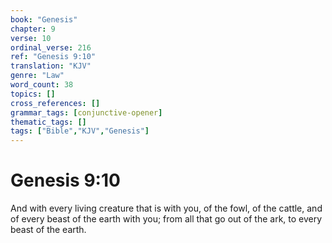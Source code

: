 ```yaml
---
book: "Genesis"
chapter: 9
verse: 10
ordinal_verse: 216
ref: "Genesis 9:10"
translation: "KJV"
genre: "Law"
word_count: 38
topics: []
cross_references: []
grammar_tags: [conjunctive-opener]
thematic_tags: []
tags: ["Bible","KJV","Genesis"]
---
```


# Genesis 9:10

And with every living creature that is with you, of the fowl, of the cattle, and of every beast of the earth with you; from all that go out of the ark, to every beast of the earth.
